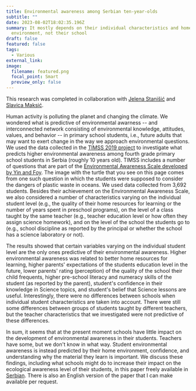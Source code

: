 ```yaml
---
title: Environmental awareness among Serbian ten-year-olds
subtitle: ""
date: 2023-08-02T18:02:35.196Z
summary: It mostly depends on their individual characteristics and home
  environment, not their school
draft: false
featured: false
tags:
  - Various
external_link:
image:
  filename: featured.png
  focal_point: Smart
  preview_only: false
---
```

This research was completed in collaboration with [Jelena Stanišić](https://scholar.google.com/citations?user=yWZ6OFEAAAAJ&hl=sr&oi=ao) and [Slavica Maksić](https://scholar.google.com/citations?user=Bt3DWK4AAAAJ&hl=sr&oi=ao).

Human activity is polluting the planet and changing the climate. We wondered what is predictive of environmental awarness -- and interconnected network consisting of environmental knowledge, attitudes, values, and behavior -- in primary school students, i.e., future adults that may want to exert change in the way we approach environmental questions. We used the data collected in the [TIMSS 2019 project](https://timssandpirls.bc.edu/timss2019/) to investigate what predicts higher environmental awareness among fourth grade primary school students in Serbia (roughly 10 years old). TIMSS includes a number of questions that are part of the [Environmental Awareness Scale developed by Yin and Foy](https://timssandpirls.bc.edu/timss2019/methods/pdf/T19_MP_Ch18-environmental-scales.pdf). The image with the turtle that you see on this page comes from one such question in which the students were supposed to consider the dangers of plastic waste in oceans. We used data collected from 3,692 students. Besides their achievement on the Environmental Awareness Scale, we also considered a number of characteristics varying on the individual student level (e.g., the quality of their home resources for learning or the number of years spent in preschool programs), on the level of a class taught by the same teacher (e.g., teacher education level or how often they assign science homework), and on the level of the school the students go to (e.g., school discipline as reported by the principal or whether the school has a science laboratory or not).

The results showed that certain variables varying on the individual student level are the only ones predictive of their environmental awareness. Higher environmental awareness was related to better home resources for learning, higher parents' expectations of the students education level in the future, lower parents' rating (perception) of the quality of the school their child frequents, higher pre-school literacy and numeracy skills of the student (as reported by the parent), student's confidence in their knowledge in Science topics, and student's belief that Science lessons are useful. I﻿nterestingly, there were no differences between schools when individual student characteristics are taken into account. There were still some differences between groups of students taught by different teachers, but the teacher characteristics that we investigated were not predictive of these differences.

In sum, it seems that at the present moment schools have little impact on the development of environmental awareness in their students. Teachers have some, but we don't know in what way. Student environmental awareness is instead predicted by their home environment, confidence, and understanding why the material they learn is important. We discuss these findings, including what schools might do to increase their impact on the ecological awareness level of their students, in this paper freely available in [Serbian](https://doiserbia.nb.rs/Article.aspx?ID=0579-64312301051S). There is also an English version of the paper that I can make available per request.

